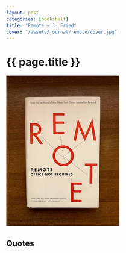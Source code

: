 ```yaml
---
layout: post
categories: [bookshelf]
title: "Remote — J. Fried"
cover: "/assets/journal/remote/cover.jpg"
---
```

# {{ page.title }}

![Book cover](/assets/journal/remote/cover_photo.jpg)

## Quotes
